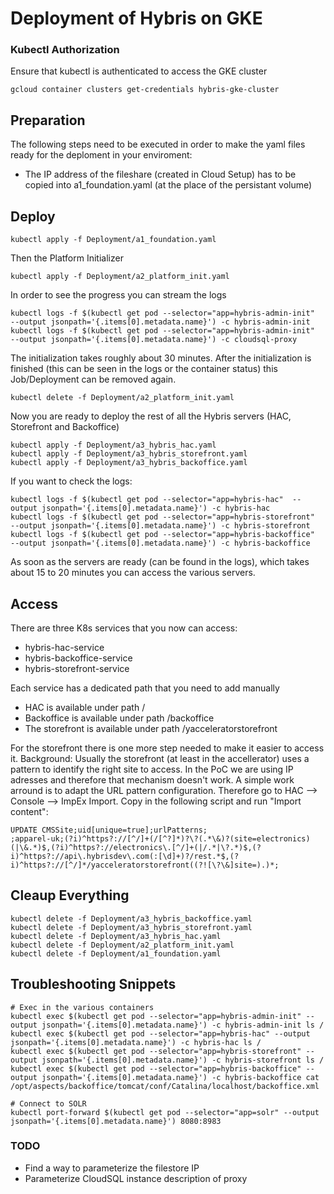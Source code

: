 # Deployment of Hybris on GKE

### Kubectl Authorization
Ensure that kubectl is authenticated to access the GKE cluster
```
gcloud container clusters get-credentials hybris-gke-cluster
```

## Preparation
The following steps need to be executed in order to make the yaml files ready for the deploment in your enviroment:
- The IP address of the fileshare (created in Cloud Setup) has to be copied into a1_foundation.yaml (at the place of the persistant volume)

## Deploy
```
kubectl apply -f Deployment/a1_foundation.yaml
```

Then the Platform Initializer
```
kubectl apply -f Deployment/a2_platform_init.yaml
```
In order to see the progress you can stream the logs
```
kubectl logs -f $(kubectl get pod --selector="app=hybris-admin-init"  --output jsonpath='{.items[0].metadata.name}') -c hybris-admin-init
kubectl logs -f $(kubectl get pod --selector="app=hybris-admin-init"  --output jsonpath='{.items[0].metadata.name}') -c cloudsql-proxy
```
The initialization takes roughly about 30 minutes. After the initialization is finished (this can be seen in the logs or the container status) this Job/Deployment can be removed again.
```
kubectl delete -f Deployment/a2_platform_init.yaml
```

Now you are ready to deploy the rest of all the Hybris servers (HAC, Storefront and Backoffice)
```
kubectl apply -f Deployment/a3_hybris_hac.yaml
kubectl apply -f Deployment/a3_hybris_storefront.yaml 
kubectl apply -f Deployment/a3_hybris_backoffice.yaml 
```

If you want to check the logs:
```
kubectl logs -f $(kubectl get pod --selector="app=hybris-hac"  --output jsonpath='{.items[0].metadata.name}') -c hybris-hac
kubectl logs -f $(kubectl get pod --selector="app=hybris-storefront"  --output jsonpath='{.items[0].metadata.name}') -c hybris-storefront
kubectl logs -f $(kubectl get pod --selector="app=hybris-backoffice"  --output jsonpath='{.items[0].metadata.name}') -c hybris-backoffice
```

As soon as the servers are ready (can be found in the logs), which takes about 15 to 20 minutes you can access the various servers. 

## Access
There are three K8s services that you now can access: 
- hybris-hac-service
- hybris-backoffice-service
- hybris-storefront-service

Each service has a dedicated path that you need to add manually
- HAC is available under path /
- Backoffice is available under path /backoffice
- The storefront is available under path /yacceleratorstorefront

For the storefront there is one more step needed to make it easier to access it. Background: Usually the storefront (at least in the accellerator) uses a pattern to identify the right site to access. In the PoC we are using IP adresses and therefore that mechanism doesn't work. A simple work arround is to adapt the URL pattern configuration. Therefore go to HAC --> Console --> ImpEx Import. Copy in the following script and run "Import content":
```
UPDATE CMSSite;uid[unique=true];urlPatterns;
;apparel-uk;(?i)^https?://[^/]+(/[^?]*)?\?(.*\&)?(site=electronics)(|\&.*)$,(?i)^https?://electronics\.[^/]+(|/.*|\?.*)$,(?i)^https?://api\.hybrisdev\.com(:[\d]+)?/rest.*$,(?i)^https?://[^/]*/yacceleratorstorefront((?![\?\&]site=).)*;
```


## Cleaup Everything
```
kubectl delete -f Deployment/a3_hybris_backoffice.yaml 
kubectl delete -f Deployment/a3_hybris_storefront.yaml
kubectl delete -f Deployment/a3_hybris_hac.yaml
kubectl delete -f Deployment/a2_platform_init.yaml
kubectl delete -f Deployment/a1_foundation.yaml 
```

##  Troubleshooting Snippets
```
# Exec in the various containers
kubectl exec $(kubectl get pod --selector="app=hybris-admin-init" --output jsonpath='{.items[0].metadata.name}') -c hybris-admin-init ls /
kubectl exec $(kubectl get pod --selector="app=hybris-hac" --output jsonpath='{.items[0].metadata.name}') -c hybris-hac ls /
kubectl exec $(kubectl get pod --selector="app=hybris-storefront" --output jsonpath='{.items[0].metadata.name}') -c hybris-storefront ls /
kubectl exec $(kubectl get pod --selector="app=hybris-backoffice" --output jsonpath='{.items[0].metadata.name}') -c hybris-backoffice cat /opt/aspects/backoffice/tomcat/conf/Catalina/localhost/backoffice.xml

# Connect to SOLR
kubectl port-forward $(kubectl get pod --selector="app=solr" --output jsonpath='{.items[0].metadata.name}') 8080:8983
```


### TODO
- Find a way to parameterize the filestore IP
- Parameterize CloudSQL instance description of proxy

